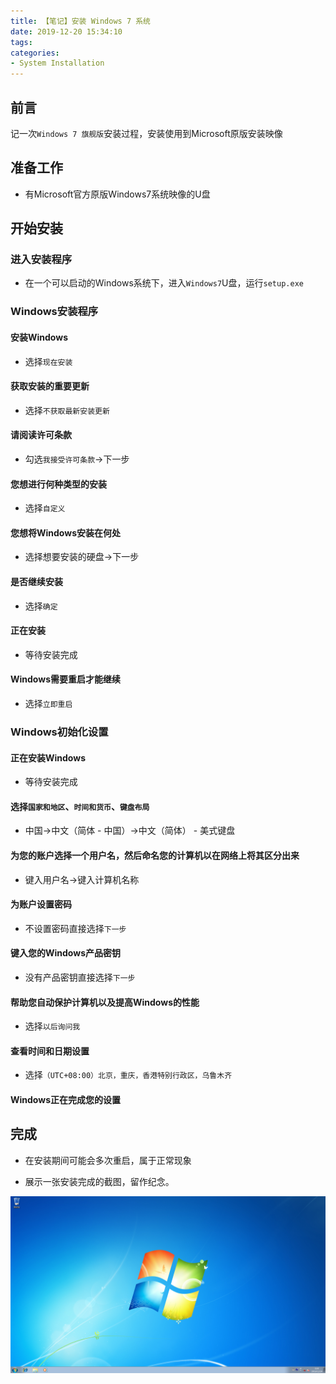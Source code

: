 ```yaml
---
title: 【笔记】安装 Windows 7 系统
date: 2019-12-20 15:34:10
tags:
categories:
- System Installation
---
```


## 前言

记一次`Windows 7 旗舰版`安装过程，安装使用到Microsoft原版安装映像

<!-- more -->

## 准备工作

- 有Microsoft官方原版Windows7系统映像的U盘

## 开始安装

### 进入安装程序

- 在一个可以启动的Windows系统下，进入`Windows7`U盘，运行`setup.exe`

### Windows安装程序

#### 安装Windows

- 选择`现在安装`

#### 获取安装的重要更新

- 选择`不获取最新安装更新`

#### 请阅读许可条款

- 勾选`我接受许可条款`->下一步

#### 您想进行何种类型的安装

- 选择`自定义`

#### 您想将Windows安装在何处

- 选择想要安装的硬盘->下一步

#### 是否继续安装

- 选择`确定`

#### 正在安装

- 等待安装完成

#### Windows需要重启才能继续

- 选择`立即重启`

### Windows初始化设置

#### 正在安装Windows

- 等待安装完成

#### 选择`国家和地区`、`时间和货币`、`键盘布局`

- 中国->中文（简体 - 中国）->中文（简体） - 美式键盘

#### 为您的账户选择一个用户名，然后命名您的计算机以在网络上将其区分出来

- 键入用户名->键入计算机名称

#### 为账户设置密码

- 不设置密码直接选择`下一步`

#### 键入您的Windows产品密钥

- 没有产品密钥直接选择`下一步`

#### 帮助您自动保护计算机以及提高Windows的性能

- 选择`以后询问我`

#### 查看时间和日期设置

- 选择`（UTC+08:00）北京，重庆，香港特别行政区，乌鲁木齐`

#### Windows正在完成您的设置

## 完成

- 在安装期间可能会多次重启，属于正常现象

- 展示一张安装完成的截图，留作纪念。

![01.png](/images/20191220153410/01.png)
